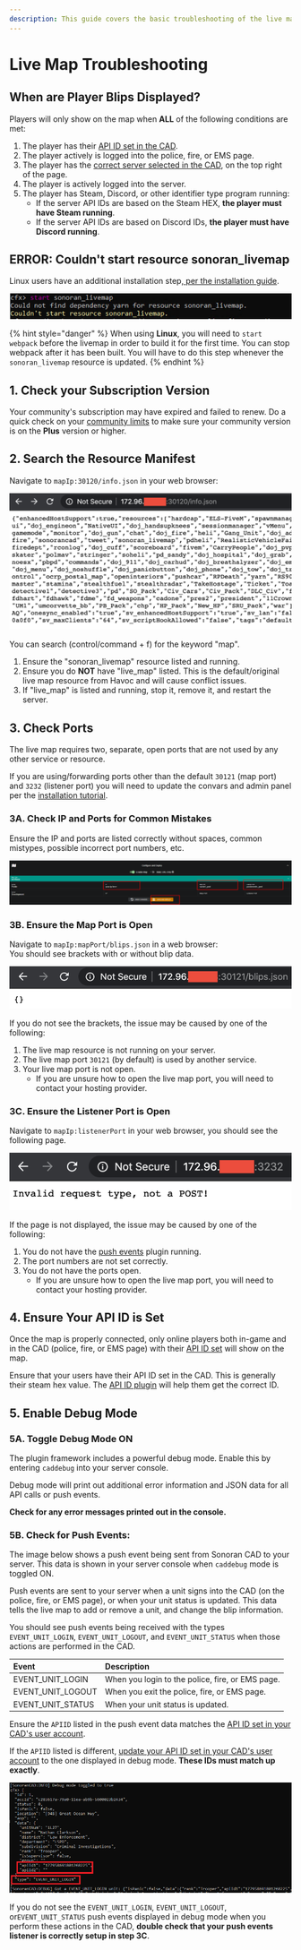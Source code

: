 ```yaml
---
description: This guide covers the basic troubleshooting of the live map plugin.
---
```


# Live Map Troubleshooting

## When are Player Blips Displayed?

Players will only show on the map when **ALL** of the following conditions are met:

1. The player has their [API ID set in the CAD](../../../../sonoran-cad/api-integration/getting-started/setting-your-api-id.md).
2. The player actively is logged into the police, fire, or EMS page.
3. The player has the [correct server selected in the CAD](../../../../tutorials/customization/configuring-multiple-servers.md), on the top right of the page.
4. The player is actively logged into the server.
5. The player has Steam, Discord, or other identifier type program running:
   * If the server API IDs are based on the Steam HEX, **the player must have Steam running**.
   * If the server API IDs are based on Discord IDs, **the player must have Discord running**.

## ERROR: Couldn't start resource sonoran\_livemap

Linux users have an additional installation step,[ per the installation guide](./).

![Error message without starting webpack](../../../../.gitbook/assets/image%20%2850%29.png)

{% hint style="danger" %}
When using **Linux**, you will need to `start webpack` before the livemap in order to build it for the first time. You can stop webpack after it has been built. You will have to do this step whenever the `sonoran_livemap` resource is updated.
{% endhint %}

## 1. Check your Subscription Version

Your community's subscription may have expired and failed to renew. Do a quick check on your [community limits](../../../../tutorials/getting-started/view-your-limits.md) to make sure your community version is on the **Plus** version or higher.

## 2. Search the Resource Manifest

Navigate to `mapIp:30120/info.json` in your web browser:

![View your resource manifest for active plugins](../../../../.gitbook/assets/screen-shot-2020-06-20-at-12.22.58-pm.png)

You can search \(control/command + f\) for the keyword "map".

1. Ensure the "sonoran\_livemap" resource listed and running.
2. Ensure you do **NOT** have "live\_map" listed. This is the default/original live map resource from Havoc and will cause conflict issues.
3. If "live\_map" is listed and running, stop it, remove it, and restart the server.

## 3. Check Ports

The live map requires two, separate, open ports that are not used by any other service or resource.

If you are using/forwarding ports other than the default `30121` \(map port\) and `3232` \(listener port\) you will need to update the convars and admin panel per the [installation tutorial](./).

### 3A. Check IP and Ports for Common Mistakes

Ensure the IP and ports are listed correctly without spaces, common mistypes, possible incorrect port numbers, etc.

![Ensure your map IP, map port, and listener port are set correctly](../../../../.gitbook/assets/livemap_config.png)

### 3B. Ensure the Map Port is Open

Navigate to `mapIp:mapPort/blips.json` in a web browser:  
You should see brackets with or without blip data.

![View your blips.json file](../../../../.gitbook/assets/screen-shot-2020-06-20-at-12.10.28-pm.png)

If you do not see the brackets, the issue may be caused by one of the following:

1. The live map resource is not running on your server.
2. The live map port `30121` \(by default\) is used by another service.
3. Your live map port is not open.
   * If you are unsure how to open the live map port, you will need to contact your hosting provider. 

### 3C. Ensure the Listener Port is Open

Navigate to `mapIp:listenerPort` in your web browser, you should see the following page.

![Access your event listener](../../../../.gitbook/assets/screen-shot-2020-06-20-at-12.16.12-pm%20%281%29.png)

If the page is not displayed, the issue may be caused by one of the following:

1.  You do not have the [push events](../push-events.md) plugin running.
2. The port numbers are not set correctly.
3. You do not have the ports open.
   * If you are unsure how to open the live map port, you will need to contact your hosting provider.

## 4. Ensure Your API ID is Set

Once the map is properly connected, only online players both in-game and in the CAD \(police, fire, or EMS page\) with their [API ID set](../../../../sonoran-cad/api-integration/getting-started/setting-your-api-id.md) will show on the map.

Ensure that your users have their API ID set in the CAD. This is generally their steam hex value. The [API ID plugin](../api-id-checker.md) will help them get the correct ID.

## 5. Enable Debug Mode

### 5A. Toggle Debug Mode ON

The plugin framework includes a powerful debug mode. Enable this by entering `caddebug` into your server console.

Debug mode will print out additional error information and JSON data for all API calls or push events.

**Check for any error messages printed out in the console.**

### 5B. Check for Push Events:

The image below shows a push event being sent from Sonoran CAD to your server. This data is shown in your server console when `caddebug` mode is toggled ON.

Push events are sent to your server when a unit signs into the CAD \(on the police, fire, or EMS page\), or when your unit status is updated. This data tells the live map to add or remove a unit, and change the blip information.

You should see push events being received with the types `EVENT_UNIT_LOGIN`, `EVENT_UNIT_LOGOUT`, and `EVENT_UNIT_STATUS` when those actions are performed in the CAD.

| Event | Description |
| :--- | :--- |
| EVENT\_UNIT\_LOGIN | When you login to the police, fire, or EMS page. |
| EVENT\_UNIT\_LOGOUT | When you exit the police, fire, or EMS page. |
| EVENT\_UNIT\_STATUS | When your unit status is updated. |

Ensure the `APIID` listed in the push event data matches the [API ID set in your CAD's user account](../../../../sonoran-cad/api-integration/getting-started/setting-your-api-id.md).

If the `APIID` listed is different, [update your API ID set in your CAD's user account](../../../../sonoran-cad/api-integration/getting-started/setting-your-api-id.md) to the one displayed in debug mode. **These IDs must match up exactly**.

![](../../../../.gitbook/assets/image%20%2827%29.png)

If you do not see the  `EVENT_UNIT_LOGIN`, `EVENT_UNIT_LOGOUT`, or`EVENT_UNIT_STATUS` push events displayed in debug mode when you perform these actions in the CAD, **double check that your push events listener is correctly setup in step 3C**.

